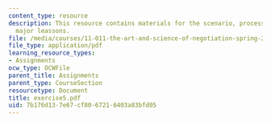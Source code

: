 ```yaml
---
content_type: resource
description: This resource contains materials for the scenario, process themes and
  major leassons.
file: /media/courses/11-011-the-art-and-science-of-negotiation-spring-2006/7b176d137e67cf8067216403a83bfd05_exercise5.pdf
file_type: application/pdf
learning_resource_types:
- Assignments
ocw_type: OCWFile
parent_title: Assignments
parent_type: CourseSection
resourcetype: Document
title: exercise5.pdf
uid: 7b176d13-7e67-cf80-6721-6403a83bfd05
---
```

